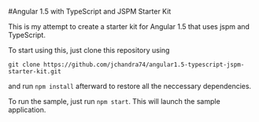 #Angular 1.5 with TypeScript and JSPM Starter Kit

This is my attempt to create a starter kit for Angular 1.5 that uses jspm and TypeScript.

To start using this, just clone this repository using
```
git clone https://github.com/jchandra74/angular1.5-typescript-jspm-starter-kit.git
```

and run ```npm install``` afterward to restore all the neccessary dependencies.

To run the sample, just run ```npm start```.  This will launch the sample application.
